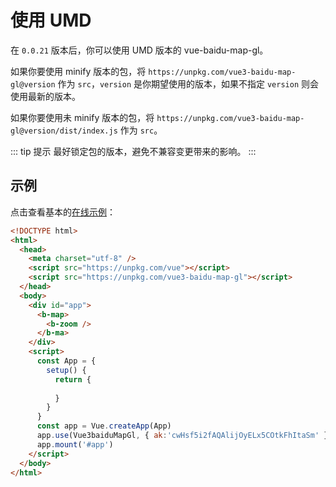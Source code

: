 # 使用 UMD

在 `0.0.21` 版本后，你可以使用 UMD 版本的 vue-baidu-map-gl。

如果你要使用 minify 版本的包，将 `https://unpkg.com/vue3-baidu-map-gl@version` 作为 `src`，`version` 是你期望使用的版本，如果不指定 `version` 则会使用最新的版本。

如果你要使用未 minify 版本的包，将 `https://unpkg.com/vue3-baidu-map-gl@version/dist/index.js` 作为 `src`。

::: tip 提示
最好锁定包的版本，避免不兼容变更带来的影响。
:::

## 示例
点击查看基本的[在线示例](https://jsbin.com/hohuximefi/edit?html,output)：

```html
<!DOCTYPE html>
<html>
  <head>
    <meta charset="utf-8" />
    <script src="https://unpkg.com/vue"></script>
    <script src="https://unpkg.com/vue3-baidu-map-gl"></script>
  </head>
  <body>
    <div id="app">
      <b-map>
        <b-zoom />
      </b-ma>
    </div>
    <script>
      const App = {
        setup() {
          return {
            
          }
        }
      }
      const app = Vue.createApp(App)
      app.use(Vue3baiduMapGl, { ak:'cwHsf5i2fAQAlijOyELx5COtkFhItaSm' })
      app.mount('#app')
    </script>
  </body>
</html>
```